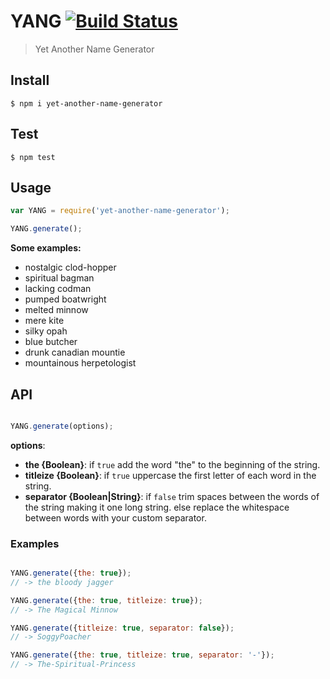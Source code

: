 # YANG [![Build Status](https://drone.io/github.com/oferitz/YANG/status.png)](https://drone.io/github.com/oferitz/YANG/latest)

> Yet Another Name Generator

## Install

```
$ npm i yet-another-name-generator
```

## Test

```
$ npm test
```

## Usage

```js
var YANG = require('yet-another-name-generator');

YANG.generate();

```
**Some examples:**

* nostalgic clod-hopper
* spiritual bagman
* lacking codman
* pumped boatwright
* melted minnow
* mere kite
* silky opah
* blue butcher
* drunk canadian mountie
* mountainous herpetologist

## API
```js

YANG.generate(options);

```
**options**:

* **the {Boolean}**: if `true` add the word "the" to the beginning of the string.
* **titleize {Boolean}**: if `true` uppercase the first letter of each word in the string.
* **separator {Boolean|String}**: if `false` trim spaces between the words of the string making it one long string.
                                  else replace the whitespace between words with your custom separator.
                                  
### Examples
```js

YANG.generate({the: true});
// -> the bloody jagger

YANG.generate({the: true, titleize: true});
// -> The Magical Minnow

YANG.generate({titleize: true, separator: false});
// -> SoggyPoacher

YANG.generate({the: true, titleize: true, separator: '-'});
// -> The-Spiritual-Princess
```
